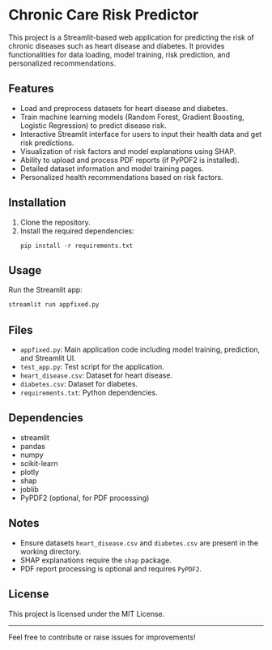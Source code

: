 # Chronic Care Risk Predictor

This project is a Streamlit-based web application for predicting the risk of chronic diseases such as heart disease and diabetes. It provides functionalities for data loading, model training, risk prediction, and personalized recommendations.

## Features

- Load and preprocess datasets for heart disease and diabetes.
- Train machine learning models (Random Forest, Gradient Boosting, Logistic Regression) to predict disease risk.
- Interactive Streamlit interface for users to input their health data and get risk predictions.
- Visualization of risk factors and model explanations using SHAP.
- Ability to upload and process PDF reports (if PyPDF2 is installed).
- Detailed dataset information and model training pages.
- Personalized health recommendations based on risk factors.

## Installation

1. Clone the repository.
2. Install the required dependencies:
   ```
   pip install -r requirements.txt
   ```

## Usage

Run the Streamlit app:
```bash
streamlit run appfixed.py
```

## Files

- `appfixed.py`: Main application code including model training, prediction, and Streamlit UI.
- `test_app.py`: Test script for the application.
- `heart_disease.csv`: Dataset for heart disease.
- `diabetes.csv`: Dataset for diabetes.
- `requirements.txt`: Python dependencies.

## Dependencies

- streamlit
- pandas
- numpy
- scikit-learn
- plotly
- shap
- joblib
- PyPDF2 (optional, for PDF processing)

## Notes

- Ensure datasets `heart_disease.csv` and `diabetes.csv` are present in the working directory.
- SHAP explanations require the `shap` package.
- PDF report processing is optional and requires `PyPDF2`.

## License

This project is licensed under the MIT License.

---

Feel free to contribute or raise issues for improvements!
